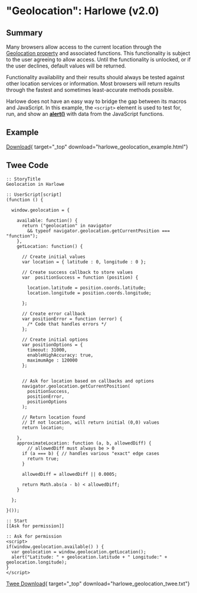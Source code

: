 # "Geolocation": Harlowe (v2.0)

## Summary

Many browsers allow access to the current location through the [Geolocation property](https://developer.mozilla.org/en-US/docs/Web/API/Geolocation) and associated functions. This functionality is subject to the user agreeing to allow access. Until the functionality is unlocked, or if the user declines, default values will be returned.

Functionality availability and their results should always be tested against other location services or information. Most browsers will return results through the fastest and sometimes least-accurate methods possible.

Harlowe does not have an easy way to bridge the gap between its macros and JavaScript. In this example, the `<script>` element is used to test for, run, and show an **[alert()](https://developer.mozilla.org/en-US/docs/Web/API/Window/alert)** with data from the JavaScript functions.

## Example

[Download](harlowe_geolocation_example.html){ target="_top" download="harlowe_geolocation_example.html"}

## Twee Code

```twee
:: StoryTitle
Geolocation in Harlowe

:: UserScript[script]
(function () {

  window.geolocation = {

    available: function() {
      return ("geolocation" in navigator
        && typeof navigator.geolocation.getCurrentPosition === "function");
    },
    getLocation: function() {

      // Create initial values
      var location = { latitude : 0, longitude : 0 };

      // Create success callback to store values
      var  positionSuccess = function (position) {

        location.latitude = position.coords.latitude;
        location.longitude = position.coords.longitude;

      };

      // Create error callback
      var positionError = function (error) {
        /* Code that handles errors */
      };

      // Create initial options
      var positionOptions = {
        timeout: 31000,
        enableHighAccuracy: true,
        maximumAge : 120000
      };


      // Ask for location based on callbacks and options
      navigator.geolocation.getCurrentPosition(
        positionSuccess,
        positionError,
        positionOptions
      );

      // Return location found
      // If not location, will return initial (0,0) values
      return location;

    },
    approximateLocation: function (a, b, allowedDiff) {
        // allowedDiff must always be > 0
      if (a === b) { // handles various "exact" edge cases
        return true;
      }

      allowedDiff = allowedDiff || 0.0005;

      return Math.abs(a - b) < allowedDiff;
    }

  };
  
}());

:: Start
[[Ask for permission]]

:: Ask for permission
<script>
if(window.geolocation.available() ) {
  var geolocation = window.geolocation.getLocation();
  alert("Latitude: " + geolocation.latitude + " Longitude:" + geolocation.longitude);
}
</script>

```

[Twee Download](harlowe_geolocation_twee.txt){ target="_top" download="harlowe_geolocation_twee.txt"}
